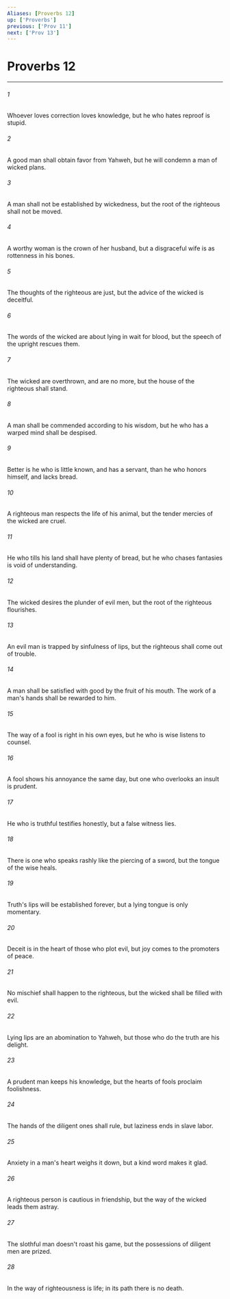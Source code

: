 ```yaml
---
Aliases: [Proverbs 12]
up: ['Proverbs']
previous: ['Prov 11']
next: ['Prov 13']
---
```

# Proverbs 12
***





###### 1 

Whoever loves correction loves knowledge, but he who hates reproof is stupid. 



###### 2 

A good man shall obtain favor from Yahweh, but he will condemn a man of wicked plans. 



###### 3 

A man shall not be established by wickedness, but the root of the righteous shall not be moved. 



###### 4 

A worthy woman is the crown of her husband, but a disgraceful wife is as rottenness in his bones. 



###### 5 

The thoughts of the righteous are just, but the advice of the wicked is deceitful. 



###### 6 

The words of the wicked are about lying in wait for blood, but the speech of the upright rescues them. 



###### 7 

The wicked are overthrown, and are no more, but the house of the righteous shall stand. 



###### 8 

A man shall be commended according to his wisdom, but he who has a warped mind shall be despised. 



###### 9 

Better is he who is little known, and has a servant, than he who honors himself, and lacks bread. 



###### 10 

A righteous man respects the life of his animal, but the tender mercies of the wicked are cruel. 



###### 11 

He who tills his land shall have plenty of bread, but he who chases fantasies is void of understanding. 



###### 12 

The wicked desires the plunder of evil men, but the root of the righteous flourishes. 



###### 13 

An evil man is trapped by sinfulness of lips, but the righteous shall come out of trouble. 



###### 14 

A man shall be satisfied with good by the fruit of his mouth. The work of a man's hands shall be rewarded to him. 



###### 15 

The way of a fool is right in his own eyes, but he who is wise listens to counsel. 



###### 16 

A fool shows his annoyance the same day, but one who overlooks an insult is prudent. 



###### 17 

He who is truthful testifies honestly, but a false witness lies. 



###### 18 

There is one who speaks rashly like the piercing of a sword, but the tongue of the wise heals. 



###### 19 

Truth's lips will be established forever, but a lying tongue is only momentary. 



###### 20 

Deceit is in the heart of those who plot evil, but joy comes to the promoters of peace. 



###### 21 

No mischief shall happen to the righteous, but the wicked shall be filled with evil. 



###### 22 

Lying lips are an abomination to Yahweh, but those who do the truth are his delight. 



###### 23 

A prudent man keeps his knowledge, but the hearts of fools proclaim foolishness. 



###### 24 

The hands of the diligent ones shall rule, but laziness ends in slave labor. 



###### 25 

Anxiety in a man's heart weighs it down, but a kind word makes it glad. 



###### 26 

A righteous person is cautious in friendship, but the way of the wicked leads them astray. 



###### 27 

The slothful man doesn't roast his game, but the possessions of diligent men are prized. 



###### 28 

In the way of righteousness is life; in its path there is no death.

